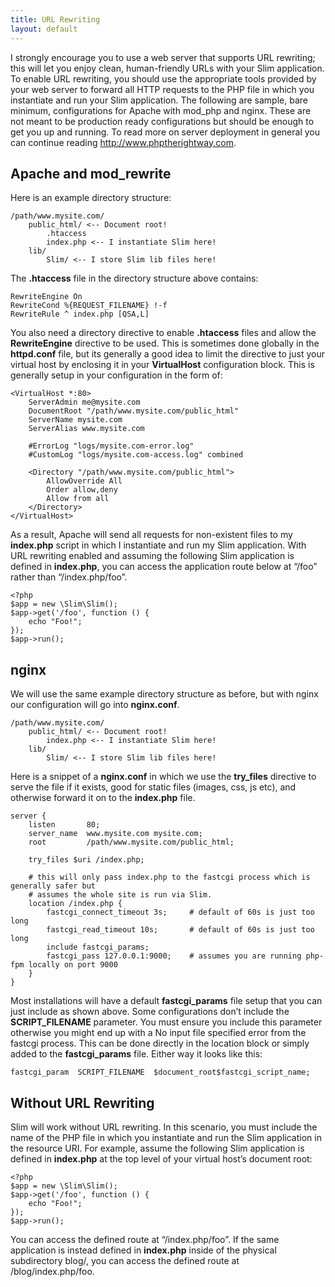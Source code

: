 ```yaml
---
title: URL Rewriting
layout: default
---
```


I strongly encourage you to use a web server that supports URL rewriting; this will let you enjoy clean, human-friendly
URLs with your Slim application. To enable URL rewriting, you should use the appropriate tools provided by your
web server to forward all HTTP requests to the PHP file in which you instantiate and run your Slim application.
The following are sample, bare minimum, configurations for Apache with mod_php and nginx. These are not meant to
be production ready configurations but should be enough to get you up and running. To read more on server deployment
in general you can continue reading <http://www.phptherightway.com>.

## Apache and mod_rewrite

Here is an example directory structure:

    /path/www.mysite.com/
        public_html/ <-- Document root!
            .htaccess
            index.php <-- I instantiate Slim here!
        lib/
            Slim/ <-- I store Slim lib files here!

The **.htaccess** file in the directory structure above contains:

    RewriteEngine On
    RewriteCond %{REQUEST_FILENAME} !-f
    RewriteRule ^ index.php [QSA,L]

You also need a directory directive to enable **.htaccess** files and allow the **RewriteEngine** directive to be used.
This is sometimes done globally in the **httpd.conf** file, but its generally a good idea to limit the directive to
just your virtual host by enclosing it in your **VirtualHost** configuration block. This is generally setup in your
configuration in the form of:

    <VirtualHost *:80>
        ServerAdmin me@mysite.com
        DocumentRoot "/path/www.mysite.com/public_html"
        ServerName mysite.com
        ServerAlias www.mysite.com

        #ErrorLog "logs/mysite.com-error.log"
        #CustomLog "logs/mysite.com-access.log" combined

        <Directory "/path/www.mysite.com/public_html">
            AllowOverride All
            Order allow,deny
            Allow from all
        </Directory>
    </VirtualHost>

As a result, Apache will send all requests for non-existent files to my **index.php** script in which I instantiate
and run my Slim application. With URL rewriting enabled and assuming the following Slim application is defined in
**index.php**, you can access the application route below at “/foo” rather than “/index.php/foo”.

    <?php
    $app = new \Slim\Slim();
    $app->get('/foo', function () {
        echo "Foo!";
    });
    $app->run();

## nginx

We will use the same example directory structure as before, but with nginx our configuration will go into **nginx.conf**.

    /path/www.mysite.com/
        public_html/ <-- Document root!
            index.php <-- I instantiate Slim here!
        lib/
            Slim/ <-- I store Slim lib files here!

Here is a snippet of a **nginx.conf** in which we use the **try_files** directive to serve the file if it exists,
good for static files (images, css, js etc), and otherwise forward it on to the **index.php** file.

    server {
        listen       80;
        server_name  www.mysite.com mysite.com;
        root         /path/www.mysite.com/public_html;

        try_files $uri /index.php;

        # this will only pass index.php to the fastcgi process which is generally safer but
        # assumes the whole site is run via Slim.
        location /index.php {
            fastcgi_connect_timeout 3s;     # default of 60s is just too long
            fastcgi_read_timeout 10s;       # default of 60s is just too long
            include fastcgi_params;
            fastcgi_pass 127.0.0.1:9000;    # assumes you are running php-fpm locally on port 9000
        }
    }

Most installations will have a default **fastcgi_params** file setup that you can just include as shown above.
Some configurations don’t include the **SCRIPT_FILENAME** parameter. You must ensure you include this parameter
otherwise you might end up with a No input file specified error from the fastcgi process. This can be done directly
in the location block or simply added to the **fastcgi_params** file. Either way it looks like this:

    fastcgi_param  SCRIPT_FILENAME  $document_root$fastcgi_script_name;

## Without URL Rewriting

Slim will work without URL rewriting. In this scenario, you must include the name of the PHP file in which you
instantiate and run the Slim application in the resource URI. For example, assume the following Slim application
is defined in **index.php** at the top level of your virtual host’s document root:

    <?php
    $app = new \Slim\Slim();
    $app->get('/foo', function () {
        echo "Foo!";
    });
    $app->run();

You can access the defined route at “/index.php/foo”. If the same application is instead defined in **index.php**
inside of the physical subdirectory blog/, you can access the defined route at /blog/index.php/foo.
